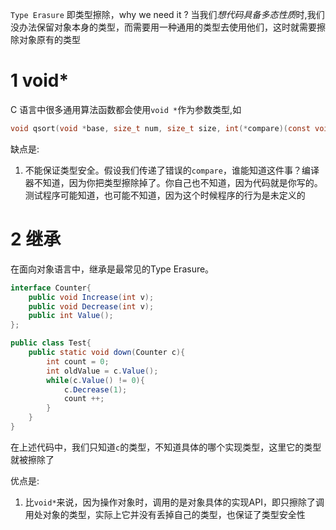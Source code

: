 `Type Erasure` 即类型擦除，why we need it ? 当我们*想代码具备多态性质*时,我们没办法保留对象本身的类型，而需要用一种通用的类型去使用他们，这时就需要擦除对象原有的类型


# 1 void*


C 语言中很多通用算法函数都会使用`void *`作为参数类型,如
```c
void qsort(void *base, size_t num, size_t size, int(*compare)(const void*, const void*));
```


缺点是:
1. 不能保证类型安全。假设我们传递了错误的`compare`，谁能知道这件事？编译器不知道，因为你把类型擦除掉了。你自己也不知道，因为代码就是你写的。测试程序可能知道，也可能不知道，因为这个时候程序的行为是未定义的


# 2 继承

在面向对象语言中，继承是最常见的Type Erasure。

```java
interface Counter{
	public void Increase(int v);	
	public void Decrease(int v);
	public int Value();
};

public class Test{
	public static void down(Counter c){
		int count = 0;
		int oldValue = c.Value();
		while(c.Value() != 0){
			c.Decrease(1);
			count ++;
		}
	}
}
```
在上述代码中，我们只知道`c`的类型，不知道具体的哪个实现类型，这里它的类型就被擦除了

优点是:

1. 比`void*`来说，因为操作对象时，调用的是对象具体的实现API，即只擦除了调用处对象的类型，实际上它并没有丢掉自己的类型，也保证了类型安全性